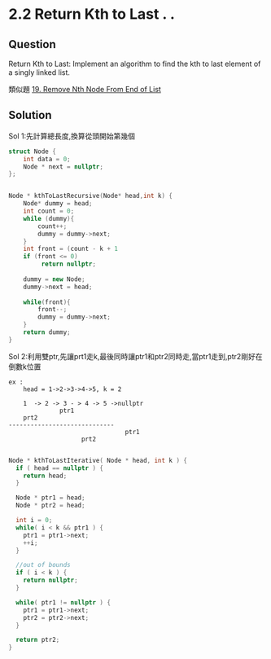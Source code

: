 # 2.2 Return Kth to Last . .

## Question
Return Kth to Last: Implement an algorithm to find the kth to last element of a singly linked list.<br>

類似題 <a href ="https://leetcode.com/problems/remove-nth-node-from-end-of-list/">19. Remove Nth Node From End of List</a>

## Solution

Sol 1:先計算總長度,換算從頭開始第幾個


``` c++
struct Node {
	int data = 0;
	Node * next = nullptr;
};


Node * kthToLastRecursive(Node* head,int k) {
    Node* dummy = head;
    int count = 0;
    while (dummy){
        count++;
        dummy = dummy->next;
    }
    int front = (count - k + 1
    if (front <= 0)
         return nullptr; 
    
    dummy = new Node;
    dummy->next = head;
    
    while(front){  
        front--;
        dummy = dummy->next;          
    }
    return dummy;
} 

```

Sol 2:利用雙ptr,先讓prt1走k,最後同時讓ptr1和ptr2同時走,當ptr1走到,ptr2剛好在倒數k位置

```
ex :
    head = 1->2->3->4->5, k = 2
	
    1  -> 2 -> 3 - > 4 -> 5 ->nullptr
              ptr1
    prt2
-----------------------------    
                                ptr1
                    prt2
```
``` c++

Node * kthToLastIterative( Node * head, int k ) {
  if ( head == nullptr ) {
    return head;
  }

  Node * ptr1 = head;
  Node * ptr2 = head;

  int i = 0;
  while( i < k && ptr1 ) {
    ptr1 = ptr1->next;
    ++i;
  }

  //out of bounds
  if ( i < k ) {
    return nullptr;
  }

  while( ptr1 != nullptr ) {
    ptr1 = ptr1->next;
    ptr2 = ptr2->next;
  }

  return ptr2;
}
 
```  

